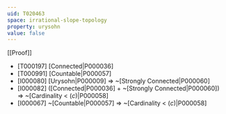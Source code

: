 ```yaml
---
uid: T020463
space: irrational-slope-topology
property: urysohn
value: false
---
```

[[Proof]]

* [T000197] [Connected|P000036]
* [T000991] [Countable|P000057]
* [I000080] [Urysohn|P000009] => ~[Strongly Connected|P000060]
* [I000082] ([Connected|P000036] + ~[Strongly Connected|P000060]) => ~[Cardinality < $\mathfrak(c)$|P000058]
* [I000067] ~[Countable|P000057] => ~[Cardinality < $\mathfrak(c)$|P000058]

